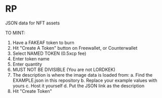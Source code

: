 # RP
JSON data for NFT assets

TO MINT:

1. Have a FAKEAF token to burn
2. Hit "Create A Token" button on Freewallet, or Counterwallet
3. Select NAMED TOKEN (0.5xcp fee)
4. Enter token name
5. Enter quantity
6. MUST NOT BE DIVISIBLE (You are not LORDKEK)
7. The description is where the image data is loaded from:
    a. Find the EXAMPLE.json in this repository
    b. Replace your example values with yours
    c. Host it yourself
    d. Put the JSON link as the description
8. Hit "Create Token"
